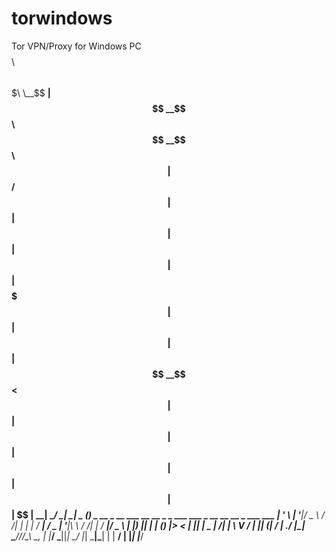 # torwindows

Tor VPN/Proxy for Windows PC
$$$$$$$$\ $$$$$$\ $$$$$$$\ \__$$ __|$$ __$$\ $$ __$$\ $$ | $$ / $$ |$$ | $$ | $$ | $$ | $$ |$$$$$$$ | $$ | $$ | $$ |$$ __$$< $$ | $$ | $$ |$$ | $$ | $$ | $$$$$$ |$$ | $$ | \__| \______/ \__| \__|
_ (_) _ __ _ __ ___ __ __ _ _ ___ ___ _ __ __ __ _ ___ ___ | '_ \ | '__|/ _ \\ \/ /| | | | / __| / _ \| '__|\ \ / /| | / __|/ _ \ | |_) || | | (_) |> < | |_| | \__ \| __/| | \ V / | || (__| __/ | .__/ |_| \___//_/\_\ \__, | |___/ \___||_| \_/ |_| \___|\___| | | __/ | |_| |___/
